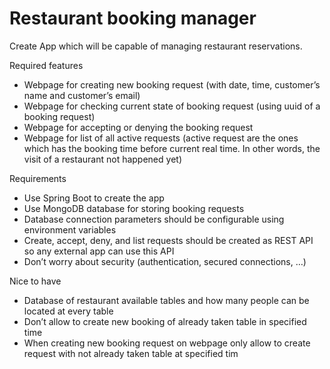 # Restaurant booking manager
Create App which will be capable of managing restaurant reservations. 

Required features
* Webpage for creating new booking request (with date, time, customer’s name and 
customer’s email)
* Webpage for checking current state of booking request (using uuid of a booking 
request)
* Webpage for accepting or denying the booking request
* Webpage for list of all active requests (active request are the ones which has the 
booking time before current real time. In other words, the visit of a restaurant not 
happened yet)

Requirements
* Use Spring Boot to create the app
* Use MongoDB database for storing booking requests
* Database connection parameters should be configurable using environment variables
* Create, accept, deny, and list requests should be created as REST API so any external 
app can use this API
* Don’t worry about security (authentication, secured connections, …)

Nice to have
* Database of restaurant available tables and how many people can be located at
every table
* Don’t allow to create new booking of already taken table in specified time
* When creating new booking request on webpage only allow to create request with 
not already taken table at specified tim

